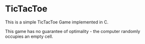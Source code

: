# TicTacToe

This is a simple TicTacToe Game implemented in C.

This game has no guarantee of optimality - the computer randomly occupies an empty cell.

